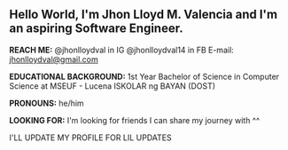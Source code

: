 Hello World, I'm Jhon Lloyd M. Valencia and I'm an aspiring Software Engineer. 
----------------------
**REACH ME:**
@jhonlloydval in IG
@jhonlloydval14 in FB
E-mail: jhonlloydval@gmail.com

**EDUCATIONAL BACKGROUND:**
1st Year Bachelor of Science in Computer Science at MSEUF - Lucena
ISKOLAR ng BAYAN (DOST)

**PRONOUNS:**
he/him

**LOOKING FOR:**
I'm looking for friends I can share my journey with ^^

I'LL UPDATE MY PROFILE FOR LIL UPDATES
